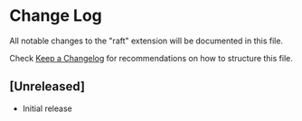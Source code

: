 # Change Log

All notable changes to the "raft" extension will be documented in this file.

Check [Keep a Changelog](http://keepachangelog.com/) for recommendations on how to structure this file.

## [Unreleased]

- Initial release
